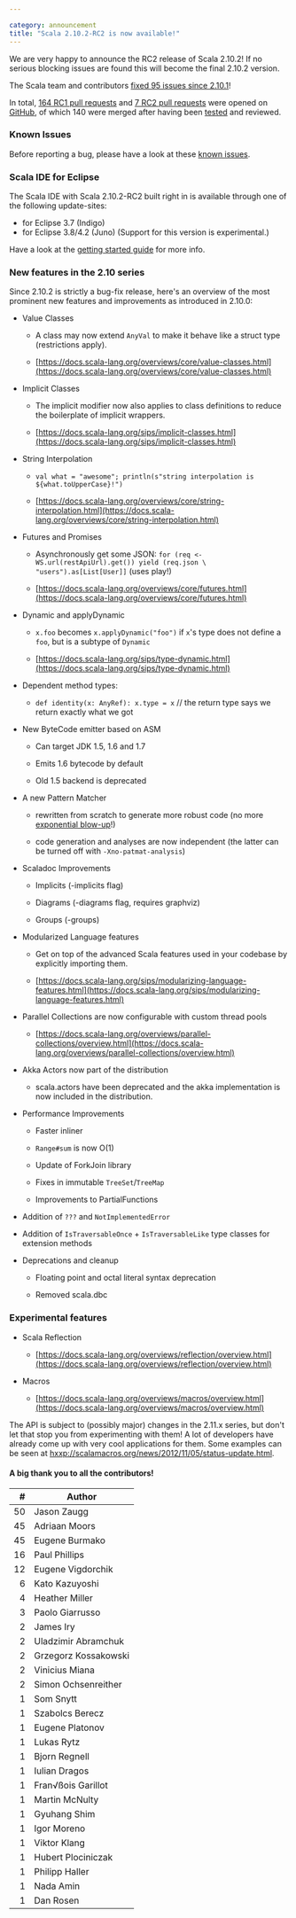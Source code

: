 ```yaml
---

category: announcement
title: "Scala 2.10.2-RC2 is now available!"
---
```

We are very happy to announce the RC2 release of Scala 2.10.2! If no serious blocking issues are found this will become the final 2.10.2 version.

The Scala team and contributors [fixed 95 issues since 2.10.1](https://issues.scala-lang.org/secure/IssueNavigator.jspa?mode=hide&requestId=12206)!

In total, [164 RC1 pull requests](https://github.com/scala/scala/issues?milestone=12&state=closed) and [7 RC2 pull requests](https://github.com/scala/scala/issues?milestone=13&state=closed) were opened on [GitHub](https://github.com/scala/scala), of which 140 were merged after having been [tested](https://github.com/typesafehub/ghpullrequest-validator) and reviewed.

<!--break-->

### Known Issues
Before reporting a bug, please have a look at these [known issues](https://issues.scala-lang.org/secure/IssueNavigator.jspa?mode=hide&requestId=12207).

### Scala IDE for Eclipse
The Scala IDE with Scala 2.10.2-RC2 built right in is available through one of the following update-sites:

* for Eclipse 3.7 (Indigo)
* for Eclipse 3.8/4.2 (Juno) (Support for this version is experimental.)

Have a look at the [getting started guide](http://scala-ide.org/docs/user/gettingstarted.html) for more info.

### New features in the 2.10 series
Since 2.10.2 is strictly a bug-fix release, here's an overview of the most prominent new features and improvements as introduced in 2.10.0:

* Value Classes

    * A class may now extend `AnyVal` to make it behave like a struct type (restrictions apply).

    * [https://docs.scala-lang.org/overviews/core/value-classes.html](https://docs.scala-lang.org/overviews/core/value-classes.html)
* Implicit Classes

    * The implicit modifier now also applies to class definitions to reduce the boilerplate of implicit wrappers.

    * [https://docs.scala-lang.org/sips/implicit-classes.html](https://docs.scala-lang.org/sips/implicit-classes.html)
* String Interpolation

    * `val what = "awesome"; println(s"string interpolation is ${what.toUpperCase}!")`

    * [https://docs.scala-lang.org/overviews/core/string-interpolation.html](https://docs.scala-lang.org/overviews/core/string-interpolation.html)
* Futures and Promises

    * Asynchronously get some JSON: `for (req <- WS.url(restApiUrl).get()) yield (req.json \ "users").as[List[User]]` (uses play!)

    * [https://docs.scala-lang.org/overviews/core/futures.html](https://docs.scala-lang.org/overviews/core/futures.html)
* Dynamic and applyDynamic

    * `x.foo` becomes `x.applyDynamic("foo")` if `x`'s type does not define a `foo`, but is a subtype of `Dynamic`

    * [https://docs.scala-lang.org/sips/type-dynamic.html](https://docs.scala-lang.org/sips/type-dynamic.html)
* Dependent method types:

    * `def identity(x: AnyRef): x.type = x` // the return type says we return exactly what we got
* New ByteCode emitter based on ASM

    * Can target JDK 1.5, 1.6 and 1.7

    * Emits 1.6 bytecode by default

    * Old 1.5 backend is deprecated
* A new Pattern Matcher

    * rewritten from scratch to generate more robust code (no more [exponential blow-up](https://issues.scala-lang.org/browse/SI-1133)!)

    * code generation and analyses are now independent (the latter can be turned off with `-Xno-patmat-analysis`)
* Scaladoc Improvements

    * Implicits (-implicits flag)

    * Diagrams (-diagrams flag, requires graphviz)

    * Groups (-groups)
* Modularized Language features

    * Get on top of the advanced Scala features used in your codebase by explicitly importing them.

    * [https://docs.scala-lang.org/sips/modularizing-language-features.html](https://docs.scala-lang.org/sips/modularizing-language-features.html)
* Parallel Collections are now configurable with custom thread pools

    * [https://docs.scala-lang.org/overviews/parallel-collections/overview.html](https://docs.scala-lang.org/overviews/parallel-collections/overview.html)
* Akka Actors now part of the distribution

    * scala.actors have been deprecated and the akka implementation is now included in the distribution.
* Performance Improvements

    * Faster inliner

    * `Range#sum` is now O(1)

    * Update of ForkJoin library

    * Fixes in immutable `TreeSet`/`TreeMap`

    * Improvements to PartialFunctions
* Addition of `???` and `NotImplementedError`
* Addition of `IsTraversableOnce` + `IsTraversableLike` type classes for extension methods
* Deprecations and cleanup

    * Floating point and octal literal syntax deprecation

    * Removed scala.dbc

### Experimental features

* Scala Reflection

    * [https://docs.scala-lang.org/overviews/reflection/overview.html](https://docs.scala-lang.org/overviews/reflection/overview.html)
* Macros

    * [https://docs.scala-lang.org/overviews/macros/overview.html](https://docs.scala-lang.org/overviews/macros/overview.html)

The API is subject to (possibly major) changes in the 2.11.x series, but don't let that stop you from experimenting with them!
A lot of developers have already come up with very cool applications for them.
Some examples can be seen at [hxxp://scalamacros.org/news/2012/11/05/status-update.html](hxxp://scalamacros.org/news/2012/11/05/status-update.html).


#### A big thank you to all the contributors!

\# | Author
---: | ---
50 | <notextile>Jason Zaugg</notextile>
45 | <notextile>Adriaan Moors</notextile>
45 | <notextile>Eugene Burmako</notextile>
16 | <notextile>Paul Phillips</notextile>
12 | <notextile>Eugene Vigdorchik</notextile>
6 | <notextile>Kato Kazuyoshi</notextile>
4 | <notextile>Heather Miller</notextile>
3 | <notextile>Paolo Giarrusso</notextile>
2 | <notextile>James Iry</notextile>
2 | <notextile>Uladzimir Abramchuk</notextile>
2 | <notextile>Grzegorz Kossakowski</notextile>
2 | <notextile>Vinicius Miana</notextile>
2 | <notextile>Simon Ochsenreither</notextile>
1 | <notextile>Som Snytt</notextile>
1 | <notextile>Szabolcs Berecz</notextile>
1 | <notextile>Eugene Platonov</notextile>
1 | <notextile>Lukas Rytz</notextile>
1 | <notextile>Bjorn Regnell</notextile>
1 | <notextile>Iulian Dragos</notextile>
1 | <notextile>Fran&radic;&szlig;ois Garillot</notextile>
1 | <notextile>Martin McNulty</notextile>
1 | <notextile>Gyuhang Shim</notextile>
1 | <notextile>Igor Moreno</notextile>
1 | <notextile>Viktor Klang</notextile>
1 | <notextile>Hubert Plociniczak</notextile>
1 | <notextile>Philipp Haller</notextile>
1 | <notextile>Nada Amin</notextile>
1 | <notextile>Dan Rosen</notextile>
